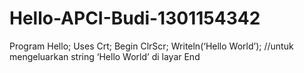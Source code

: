 # Hello-APCI-Budi-1301154342
Program Hello;
        Uses Crt;
        Begin
            ClrScr;
            Writeln(‘Hello World’); //untuk mengeluarkan string ‘Hello World’ di layar
        End
